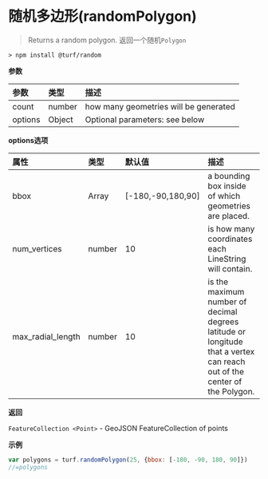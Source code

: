 # 随机多边形(randomPolygon)

> Returns a random polygon.
> 返回一个随机`Polygon`

```text
> npm install @turf/random
```

**参数**

| 参数    | 类型   | 描述                                  |
| :------ | :----- | :------------------------------------ |
| count   | number | how many geometries will be generated |
| options | Object | Optional parameters: see below        |

**options选项**

| 属性              | 类型   | 默认值            | 描述                                                         |
| :---------------- | :----- | :---------------- | :----------------------------------------------------------- |
| bbox              | Array  | [-180,-90,180,90] | a bounding box inside of which geometries are placed.        |
| num_vertices      | number | 10                | is how many coordinates each LineString will contain.        |
| max_radial_length | number | 10                | is the maximum number of decimal degrees latitude or longitude that a vertex can reach out of the center of the Polygon. |

**返回**

`FeatureCollection <Point>` - GeoJSON FeatureCollection of points

**示例**

```js
var polygons = turf.randomPolygon(25, {bbox: [-180, -90, 180, 90]})
//=polygons
```